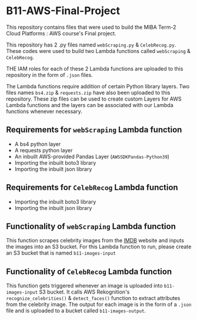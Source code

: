 # B11-AWS-Final-Project
This repository contains files that were used to build the MIBA Term-2 Cloud Platforms : AWS course's Final project. 

This repository has 2 .py files named `webScraping.py` & `CelebRecog.py`. These codes were used to build two Lambda functions called `webScraping` & `CelebRecog`. 

THE IAM roles for each of these 2 Lambda functions are uploaded to this repository in the form of `.json` files. 

The Lambda functions require addition of certain Python library layers. Two files names `bs4.zip` & `requests.zip` have also been uploaded to this repository. These zip files can be used to create custom Layers for AWS Lambda functions and the layers can be associated with our Lambda functions whenever necessary. 

## Requirements for `webScraping` Lambda function 
- A bs4 python layer 
- A requests python layer
- An inbuilt AWS-provided Pandas Layer (`AWSSDKPandas-Python39`)
- Importing the inbuilt boto3 library
- Importing the inbuilt json library
 

## Requirements for `CelebRecog` Lambda function
- Importing the inbuilt boto3 library
- Importing the inbuilt json library


## Functionality of `webScraping` Lambda function 
This function scrapes celebrity images from the [IMDB](https://www.imdb.com/search/name/?match_all=true&ref_=rlm) website and inputs the images into an S3 bucket. For this Lambda function to run, please create an S3 bucket that is named `b11-images-input`

## Functionality of `CelebRecog` Lambda function 
This function gets triggered whenever an image is uploaded into `b11-images-input` S3 bucket. It calls AWS Rekognition's `recognize_celebrities()` & `detect_faces()` function to extract attributes from the celebrity image. The output for each image is in the form of a `.json` file and is uploaded to a bucket called `b11-images-output`.
 







